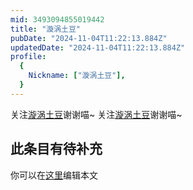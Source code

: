 ```yaml
---
mid: 3493094855019442
title: "漩涡土豆"
pubDate: "2024-11-04T11:22:13.884Z"
updatedDate: "2024-11-04T11:22:13.884Z"
profile:
  {
    Nickname: ["漩涡土豆"],
  }
---
```


关注[漩涡土豆](https://space.bilibili.com/3493094855019442)谢谢喵~ 关注[漩涡土豆](https://space.bilibili.com/3493094855019442)谢谢喵~

## 此条目有待补充
你可以在[这里](https://github.com/Yuhanawa/VTuber.ICU/edit/master/src/content/v/漩涡土豆/index.md)编辑本文
